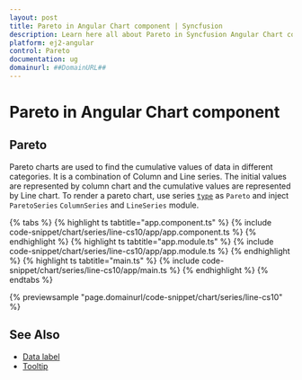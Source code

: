 ```yaml
---
layout: post
title: Pareto in Angular Chart component | Syncfusion
description: Learn here all about Pareto in Syncfusion Angular Chart component of Syncfusion Essential JS 2 and more.
platform: ej2-angular
control: Pareto
documentation: ug
domainurl: ##DomainURL##
---
```


# Pareto in Angular Chart component

## Pareto

Pareto charts are used to find the cumulative values of data in different categories. It is a combination of Column and Line series.
The initial values are represented by column chart and the cumulative values are represented by Line chart.
To render a pareto chart, use series [`type`](https://ej2.syncfusion.com/angular/documentation/api/chart/seriesModel/#type) as `Pareto` and inject `ParetoSeries` `ColumnSeries` and  `LineSeries` module.

{% tabs %}
{% highlight ts tabtitle="app.component.ts" %}
{% include code-snippet/chart/series/line-cs10/app/app.component.ts %}
{% endhighlight %}
{% highlight ts tabtitle="app.module.ts" %}
{% include code-snippet/chart/series/line-cs10/app/app.module.ts %}
{% endhighlight %}
{% highlight ts tabtitle="main.ts" %}
{% include code-snippet/chart/series/line-cs10/app/main.ts %}
{% endhighlight %}
{% endtabs %}
  
{% previewsample "page.domainurl/code-snippet/chart/series/line-cs10" %}

## See Also

* [Data label](../data-labels/)
* [Tooltip](../tool-tip/)
